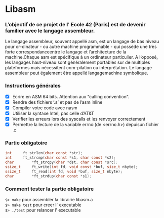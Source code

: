 # Libasm

### L’objectif de ce projet de l' Ecole 42 (Paris) est de devenir familier avec le langage assembleur.

Le langage assembleur, souvent appellé asm, est un langage de bas niveau pour or-dinateur - ou autre machine programmable - qui possède une très forte correspondanceentre le langage et l’architecture de la machine.Chaque asm est spécifique à un ordinateur particulier. A l’opposé, les langages haut-niveau sont généralement portables sur de multiples plateformes mais nécessitent com-pilation ou interprétation. Le langage assembleur peut également être appellé langagemachine symbolique.


### Instructions générales

- [x] Ecrire en ASM 64 bits. Attention aux "calling convention".
- [x] Rendre des fichiers ’.s’ et pas de l’asm inline
- [x] Compiler votre code avec nasm
- [x] Utiliser la syntaxe Intel, pas celle d’AT&T
- [x] Verifier les erreurs lors des syscalls et les renvoyer correctement
- [x] Permettre la lecture de la variable errno (de <errno.h>) depuisun fichier .c

### Partie obligatoire

```C
int		ft_strlen(char const *str);
int		ft_strcmp(char const *s1, char const *s2);
char		*ft_strcpy(char *dst, char const *src);
ssize_t		ft_write(int fd, void const *buf, size_t nbyte);
ssize_t		ft_read(int fd, void *buf, size_t nbyte);
char		*ft_strdup(char const *s1);
```
### Comment tester la partie obligatoire  

`$> make`  pour assembler la librairie libasm.a  
`$> make test` pour creer l' executable  
`$> ./test`  pour relancer l' executable  
